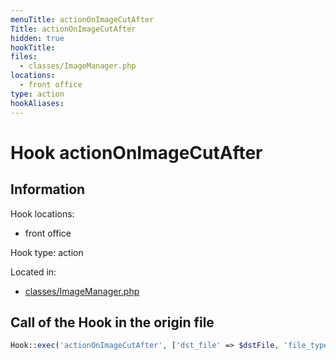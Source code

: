 ```yaml
---
menuTitle: actionOnImageCutAfter
Title: actionOnImageCutAfter
hidden: true
hookTitle: 
files:
  - classes/ImageManager.php
locations:
  - front office
type: action
hookAliases:
---
```


# Hook actionOnImageCutAfter

## Information

Hook locations: 
  - front office

Hook type: action

Located in: 
  - [classes/ImageManager.php](https://github.com/PrestaShop/PrestaShop/blob/8.0.x/classes/ImageManager.php)

## Call of the Hook in the origin file

```php
Hook::exec('actionOnImageCutAfter', ['dst_file' => $dstFile, 'file_type' => $fileType])
```